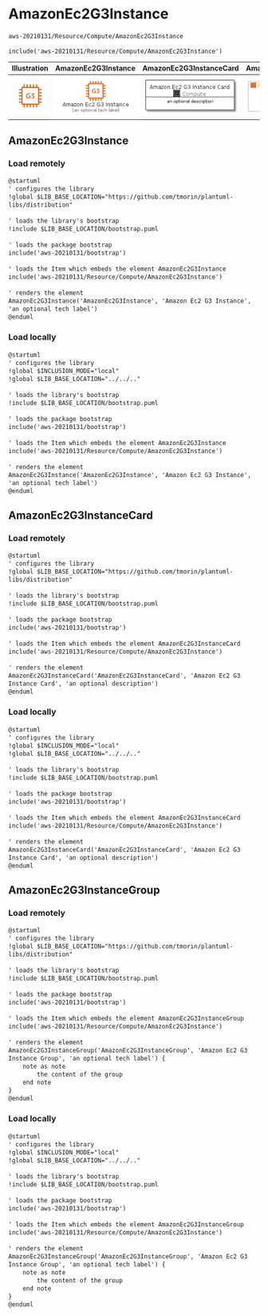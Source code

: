 # AmazonEc2G3Instance


```text
aws-20210131/Resource/Compute/AmazonEc2G3Instance
```

```text
include('aws-20210131/Resource/Compute/AmazonEc2G3Instance')
```



| Illustration | AmazonEc2G3Instance | AmazonEc2G3InstanceCard | AmazonEc2G3InstanceGroup |
| :---: | :---: | :---: | :---: |
| ![illustration for Illustration](../../../aws-20210131/Resource/Compute/AmazonEc2G3Instance.png) | ![illustration for AmazonEc2G3Instance](../../../aws-20210131/Resource/Compute/AmazonEc2G3Instance.Local.png) | ![illustration for AmazonEc2G3InstanceCard](../../../aws-20210131/Resource/Compute/AmazonEc2G3InstanceCard.Local.png) | ![illustration for AmazonEc2G3InstanceGroup](../../../aws-20210131/Resource/Compute/AmazonEc2G3InstanceGroup.Local.png) |




## AmazonEc2G3Instance

### Load remotely
```plantuml
@startuml
' configures the library
!global $LIB_BASE_LOCATION="https://github.com/tmorin/plantuml-libs/distribution"

' loads the library's bootstrap
!include $LIB_BASE_LOCATION/bootstrap.puml

' loads the package bootstrap
include('aws-20210131/bootstrap')

' loads the Item which embeds the element AmazonEc2G3Instance
include('aws-20210131/Resource/Compute/AmazonEc2G3Instance')

' renders the element
AmazonEc2G3Instance('AmazonEc2G3Instance', 'Amazon Ec2 G3 Instance', 'an optional tech label')
@enduml
```

### Load locally
```plantuml
@startuml
' configures the library
!global $INCLUSION_MODE="local"
!global $LIB_BASE_LOCATION="../../.."

' loads the library's bootstrap
!include $LIB_BASE_LOCATION/bootstrap.puml

' loads the package bootstrap
include('aws-20210131/bootstrap')

' loads the Item which embeds the element AmazonEc2G3Instance
include('aws-20210131/Resource/Compute/AmazonEc2G3Instance')

' renders the element
AmazonEc2G3Instance('AmazonEc2G3Instance', 'Amazon Ec2 G3 Instance', 'an optional tech label')
@enduml
```

## AmazonEc2G3InstanceCard

### Load remotely
```plantuml
@startuml
' configures the library
!global $LIB_BASE_LOCATION="https://github.com/tmorin/plantuml-libs/distribution"

' loads the library's bootstrap
!include $LIB_BASE_LOCATION/bootstrap.puml

' loads the package bootstrap
include('aws-20210131/bootstrap')

' loads the Item which embeds the element AmazonEc2G3InstanceCard
include('aws-20210131/Resource/Compute/AmazonEc2G3Instance')

' renders the element
AmazonEc2G3InstanceCard('AmazonEc2G3InstanceCard', 'Amazon Ec2 G3 Instance Card', 'an optional description')
@enduml
```

### Load locally
```plantuml
@startuml
' configures the library
!global $INCLUSION_MODE="local"
!global $LIB_BASE_LOCATION="../../.."

' loads the library's bootstrap
!include $LIB_BASE_LOCATION/bootstrap.puml

' loads the package bootstrap
include('aws-20210131/bootstrap')

' loads the Item which embeds the element AmazonEc2G3InstanceCard
include('aws-20210131/Resource/Compute/AmazonEc2G3Instance')

' renders the element
AmazonEc2G3InstanceCard('AmazonEc2G3InstanceCard', 'Amazon Ec2 G3 Instance Card', 'an optional description')
@enduml
```

## AmazonEc2G3InstanceGroup

### Load remotely
```plantuml
@startuml
' configures the library
!global $LIB_BASE_LOCATION="https://github.com/tmorin/plantuml-libs/distribution"

' loads the library's bootstrap
!include $LIB_BASE_LOCATION/bootstrap.puml

' loads the package bootstrap
include('aws-20210131/bootstrap')

' loads the Item which embeds the element AmazonEc2G3InstanceGroup
include('aws-20210131/Resource/Compute/AmazonEc2G3Instance')

' renders the element
AmazonEc2G3InstanceGroup('AmazonEc2G3InstanceGroup', 'Amazon Ec2 G3 Instance Group', 'an optional tech label') {
    note as note
        the content of the group
    end note
}
@enduml
```

### Load locally
```plantuml
@startuml
' configures the library
!global $INCLUSION_MODE="local"
!global $LIB_BASE_LOCATION="../../.."

' loads the library's bootstrap
!include $LIB_BASE_LOCATION/bootstrap.puml

' loads the package bootstrap
include('aws-20210131/bootstrap')

' loads the Item which embeds the element AmazonEc2G3InstanceGroup
include('aws-20210131/Resource/Compute/AmazonEc2G3Instance')

' renders the element
AmazonEc2G3InstanceGroup('AmazonEc2G3InstanceGroup', 'Amazon Ec2 G3 Instance Group', 'an optional tech label') {
    note as note
        the content of the group
    end note
}
@enduml
```

